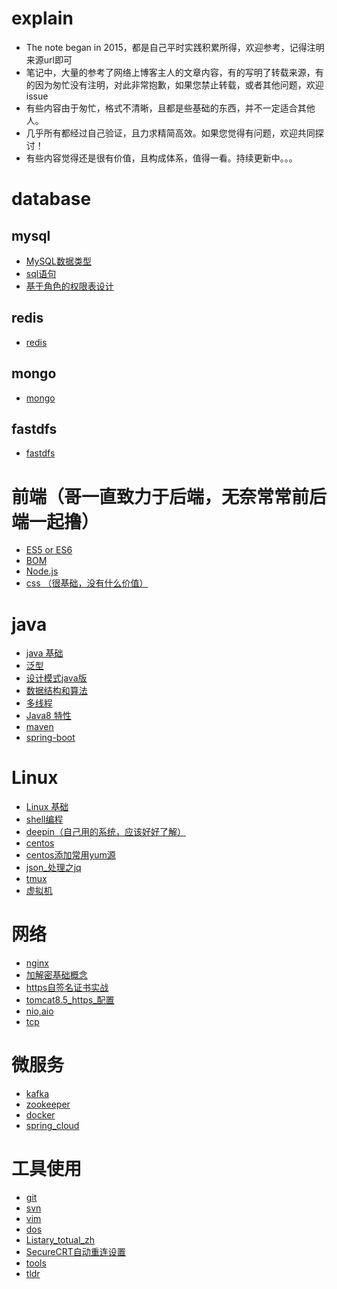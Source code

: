 # explain
- The note began in 2015，都是自己平时实践积累所得，欢迎参考，记得注明来源url即可  
- 笔记中，大量的参考了网络上博客主人的文章内容，有的写明了转载来源，有的因为匆忙没有注明，对此非常抱歉，如果您禁止转载，或者其他问题，欢迎issue
- 有些内容由于匆忙，格式不清晰，且都是些基础的东西，并不一定适合其他人。
- 几乎所有都经过自己验证，且力求精简高效。如果您觉得有问题，欢迎共同探讨！
- 有些内容觉得还是很有价值，且构成体系，值得一看。持续更新中。。。


# database

## mysql
* [MySQL数据类型](./database/MySQL数据类型.md)
* [sql语句](./database/mysql.md)
* [基于角色的权限表设计](./database/rbac.sql)

## redis
* [redis](./database/redis.md)

## mongo
* [mongo](./database/mongo.md)

## fastdfs
* [fastdfs](./database/fastdfs.md)
# 前端（哥一直致力于后端，无奈常常前后端一起撸）
* [ES5 or ES6](./frontend/ES.md)
* [BOM](./frontend/BOM.md)
* [Node.js](./frontend/Node.js.md)
* [css （很基础，没有什么价值）](./frontend/css.md)

# java
* [java 基础](./java/java.md)
* [泛型](./java/java泛型.md)
* [设计模式java版](./java/Java设计模式.md)
* [数据结构和算法](./other/数据结构和算法.md)
* [多线程](./java/Java多线程.md)
* [Java8 特性](./java/java8.md)
* [maven](./java/maven.md)
* [spring-boot](./java/spring-learn.md)



# Linux
* [Linux 基础](./linux/linux.md)
* [shell编程](./linux/shell.md)
* [deepin（自己用的系统，应该好好了解）](./linux/deepin.md)
* [centos](./linux/centos.md)
* [centos添加常用yum源](./linux/centos添加常用yum源.md)
* [json_处理之jq](./linux/json_处理之jq.md)
* [tmux](./linux/tmux.md)
* [虚拟机](./linux/虚拟机.md)

# 网络
* [nginx](./network/nginx.md)
* [加解密基础概念](./network/加解密概念.md)
* [https自签名证书实战](./network/https自签名证书实战.md)
* [tomcat8.5_https_配置](./network/tomcat8.5_https_配置.md)
* [nio,aio](./network/javaIO.md)
* [tcp](./network/socket.md)
# 微服务
* [kafka](./SOA/kafka.md)
* [zookeeper](./SOA/zookeeper.md)
* [docker](./SOA/docker.md)
* [spring_cloud](./SOA/spring_cloud.md)

# 工具使用
* [git](./tool/Git.md)
* [svn](./tool/svn.md)
* [vim](./tool/vim.md)
* [dos](./tool/dos.md)
* [Listary_totual_zh](./tool/Listary_totual_zh.md)
* [SecureCRT自动重连设置](./tool/SecureCRT自动重连设置.md)
* [tools](./tool/tools.md)
* [tldr](./tool/tldr.md)



